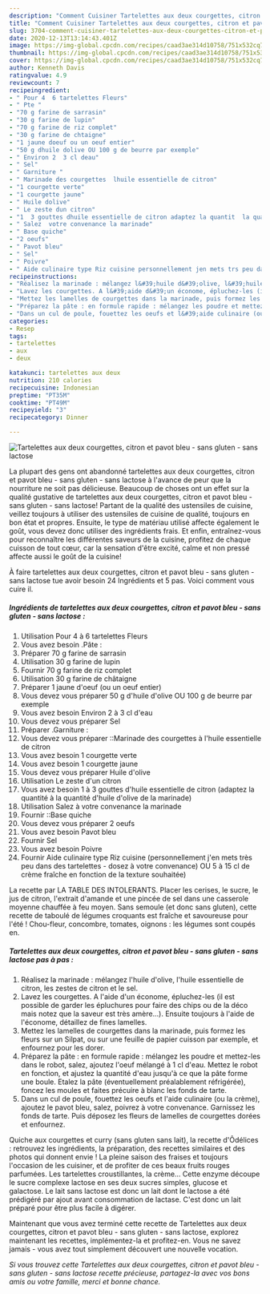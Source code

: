 ```yaml
---
description: "Comment Cuisiner Tartelettes aux deux courgettes, citron et pavot bleu - sans gluten - sans lactose"
title: "Comment Cuisiner Tartelettes aux deux courgettes, citron et pavot bleu - sans gluten - sans lactose"
slug: 3704-comment-cuisiner-tartelettes-aux-deux-courgettes-citron-et-pavot-bleu-sans-gluten-sans-lactose
date: 2020-12-13T13:14:43.401Z
image: https://img-global.cpcdn.com/recipes/caad3ae314d10758/751x532cq70/tartelettes-aux-deux-courgettes-citron-et-pavot-bleu-sans-gluten-sans-lactose-photo-principale-de-la-recette.jpg
thumbnail: https://img-global.cpcdn.com/recipes/caad3ae314d10758/751x532cq70/tartelettes-aux-deux-courgettes-citron-et-pavot-bleu-sans-gluten-sans-lactose-photo-principale-de-la-recette.jpg
cover: https://img-global.cpcdn.com/recipes/caad3ae314d10758/751x532cq70/tartelettes-aux-deux-courgettes-citron-et-pavot-bleu-sans-gluten-sans-lactose-photo-principale-de-la-recette.jpg
author: Kenneth Davis
ratingvalue: 4.9
reviewcount: 7
recipeingredient:
- " Pour 4  6 tartelettes Fleurs"
- " Pte "
- "70 g farine de sarrasin"
- "30 g farine de lupin"
- "70 g farine de riz complet"
- "30 g farine de chtaigne"
- "1 jaune doeuf ou un oeuf entier"
- "50 g dhuile dolive OU 100 g de beurre par exemple"
- " Environ 2  3 cl deau"
- " Sel"
- " Garniture "
- " Marinade des courgettes  lhuile essentielle de citron"
- "1 courgette verte"
- "1 courgette jaune"
- " Huile dolive"
- " Le zeste dun citron"
- "1  3 gouttes dhuile essentielle de citron adaptez la quantit  la quantit dhuile dolive de la marinade"
- " Salez  votre convenance la marinade"
- " Base quiche"
- "2 oeufs"
- " Pavot bleu"
- " Sel"
- " Poivre"
- " Aide culinaire type Riz cuisine personnellement jen mets trs peu dans des tartelettes  dosez  votre convenance OU 5  15 cl de crme frache en fonction de la texture souhaite"
recipeinstructions:
- "Réalisez la marinade : mélangez l&#39;huile d&#39;olive, l&#39;huile essentielle de citron, les zestes de citron et le sel."
- "Lavez les courgettes. A l&#39;aide d&#39;un économe, épluchez-les (il est possible de garder les épluchures pour faire des chips ou de la déco mais notez que la saveur est très amère...). Ensuite toujours à l&#39;aide de l&#39;économe, détaillez de fines lamelles."
- "Mettez les lamelles de courgettes dans la marinade, puis formez les fleurs sur un Silpat, ou sur une feuille de papier cuisson par exemple, et enfournez pour les dorer."
- "Préparez la pâte : en formule rapide : mélangez les poudre et mettez-les dans le robot, salez, ajoutez l&#39;oeuf mélangé à 1 cl d&#39;eau. Mettez le robot en fonction, et ajustez la quantité d&#39;eau jusqu&#39;à ce que la pâte forme une boule. Etalez la pâte (éventuellement préalablement réfrigérée), foncez les moules et faites précuire à blanc les fonds de tarte."
- "Dans un cul de poule, fouettez les oeufs et l&#39;aide culinaire (ou la crème), ajoutez le pavot bleu, salez, poivrez à votre convenance. Garnissez les fonds de tarte. Puis déposez les fleurs de lamelles de courgettes dorées et enfournez."
categories:
- Resep
tags:
- tartelettes
- aux
- deux

katakunci: tartelettes aux deux 
nutrition: 210 calories
recipecuisine: Indonesian
preptime: "PT35M"
cooktime: "PT49M"
recipeyield: "3"
recipecategory: Dinner

---
```



![Tartelettes aux deux courgettes, citron et pavot bleu - sans gluten - sans lactose](https://img-global.cpcdn.com/recipes/caad3ae314d10758/751x532cq70/tartelettes-aux-deux-courgettes-citron-et-pavot-bleu-sans-gluten-sans-lactose-photo-principale-de-la-recette.jpg)

La plupart des gens ont abandonné tartelettes aux deux courgettes, citron et pavot bleu - sans gluten - sans lactose à l'avance de peur que la nourriture ne soit pas délicieuse. Beaucoup de choses ont un effet sur la qualité gustative de tartelettes aux deux courgettes, citron et pavot bleu - sans gluten - sans lactose! Partant de la qualité des ustensiles de cuisine, veillez toujours à utiliser des ustensiles de cuisine de qualité, toujours en bon état et propres. Ensuite, le type de matériau utilisé affecte également le goût, vous devez donc utiliser des ingrédients frais. Et enfin, entraînez-vous pour reconnaître les différentes saveurs de la cuisine, profitez de chaque cuisson de tout cœur, car la sensation d'être excité, calme et non pressé affecte aussi le goût de la cuisine!

<!--inarticleads1-->

À faire tartelettes aux deux courgettes, citron et pavot bleu - sans gluten - sans lactose tue avoir besoin 24 Ingrédients et 5 pas. Voici comment vous cuire il.

##### Ingrédients de tartelettes aux deux courgettes, citron et pavot bleu - sans gluten - sans lactose :

1. Utilisation  Pour 4 à 6 tartelettes Fleurs
1. Vous avez besoin  .Pâte :
1. Préparer 70 g farine de sarrasin
1. Utilisation 30 g farine de lupin
1. Fournir 70 g farine de riz complet
1. Utilisation 30 g farine de châtaigne
1. Préparer 1 jaune d&#39;oeuf (ou un oeuf entier)
1. Vous devez vous préparer 50 g d&#39;huile d&#39;olive OU 100 g de beurre par exemple
1. Vous avez besoin  Environ 2 à 3 cl d&#39;eau
1. Vous devez vous préparer  Sel
1. Préparer  .Garniture :
1. Vous devez vous préparer  ::Marinade des courgettes à l&#39;huile essentielle de citron
1. Vous avez besoin 1 courgette verte
1. Vous avez besoin 1 courgette jaune
1. Vous devez vous préparer  Huile d&#39;olive
1. Utilisation  Le zeste d&#39;un citron
1. Vous avez besoin 1 à 3 gouttes d&#39;huile essentielle de citron (adaptez la quantité à la quantité d&#39;huile d&#39;olive de la marinade)
1. Utilisation  Salez à votre convenance la marinade
1. Fournir  ::Base quiche
1. Vous devez vous préparer 2 oeufs
1. Vous avez besoin  Pavot bleu
1. Fournir  Sel
1. Vous avez besoin  Poivre
1. Fournir  Aide culinaire type Riz cuisine (personnellement j&#39;en mets très peu dans des tartelettes - dosez à votre convenance) OU 5 à 15 cl de crème fraîche en fonction de la texture souhaitée)


La recette par LA TABLE DES INTOLERANTS. Placer les cerises, le sucre, le jus de citron, l&#39;extrait d&#39;amande et une pincée de sel dans une casserole moyenne chauffée à feu moyen. Sans semoule (et donc sans gluten), cette recette de taboulé de légumes croquants est fraîche et savoureuse pour l&#39;été ! Chou-fleur, concombre, tomates, oignons : les légumes sont coupés en. 

<!--inarticleads2-->

##### Tartelettes aux deux courgettes, citron et pavot bleu - sans gluten - sans lactose pas à pas :

1. Réalisez la marinade : mélangez l&#39;huile d&#39;olive, l&#39;huile essentielle de citron, les zestes de citron et le sel.
1. Lavez les courgettes. A l&#39;aide d&#39;un économe, épluchez-les (il est possible de garder les épluchures pour faire des chips ou de la déco mais notez que la saveur est très amère...). Ensuite toujours à l&#39;aide de l&#39;économe, détaillez de fines lamelles.
1. Mettez les lamelles de courgettes dans la marinade, puis formez les fleurs sur un Silpat, ou sur une feuille de papier cuisson par exemple, et enfournez pour les dorer.
1. Préparez la pâte : en formule rapide : mélangez les poudre et mettez-les dans le robot, salez, ajoutez l&#39;oeuf mélangé à 1 cl d&#39;eau. Mettez le robot en fonction, et ajustez la quantité d&#39;eau jusqu&#39;à ce que la pâte forme une boule. Etalez la pâte (éventuellement préalablement réfrigérée), foncez les moules et faites précuire à blanc les fonds de tarte.
1. Dans un cul de poule, fouettez les oeufs et l&#39;aide culinaire (ou la crème), ajoutez le pavot bleu, salez, poivrez à votre convenance. Garnissez les fonds de tarte. Puis déposez les fleurs de lamelles de courgettes dorées et enfournez.


Quiche aux courgettes et curry (sans gluten sans lait), la recette d&#39;Ôdélices : retrouvez les ingrédients, la préparation, des recettes similaires et des photos qui donnent envie ! La pleine saison des fraises et toujours l&#39;occasion de les cuisiner, et de profiter de ces beaux fruits rouges parfumées. Les tartelettes croustillantes, la crème… Cette enzyme découpe le sucre complexe lactose en ses deux sucres simples, glucose et galactose. Le lait sans lactose est donc un lait dont le lactose a été prédigéré par ajout avant consommation de lactase. C&#39;est donc un lait préparé pour être plus facile à digérer. 

<!--inarticleads1-->

<p>
Maintenant que vous avez terminé cette recette de Tartelettes aux deux courgettes, citron et pavot bleu - sans gluten - sans lactose, explorez maintenant les recettes, implémentez-la et profitez-en. Vous ne savez jamais - vous avez tout simplement découvert une nouvelle vocation.
</p>

<p>
<i>Si vous trouvez cette Tartelettes aux deux courgettes, citron et pavot bleu - sans gluten - sans lactose recette précieuse, partagez-la avec vos bons amis ou votre famille, merci et bonne chance.</i>
</p>
